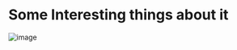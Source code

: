 # Some Interesting things about it
![image](https://github.com/user-attachments/assets/a7e926a7-da1c-44db-8d39-1221cfcb97bd)
